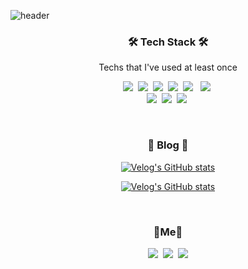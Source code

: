 ![header](https://capsule-render.vercel.app/api?type=soft&color=auto&height=150&section=header&text=DongjooKwak&fontSize=70&animation=twinkling)

<h3 align="center">🛠 Tech Stack 🛠</h3>
<p align="center"> Techs that I've used at least once </p>
<p align="center">
  <img src="https://img.shields.io/badge/Python-3766AB?style=flat-square&logo=Python&logoColor=white"/></a>&nbsp 
  <img src="https://img.shields.io/badge/Java-007396?style=flat-square&logo=Java&logoColor=white"/></a>&nbsp 
  <img src="https://img.shields.io/badge/Go-11B48A?style=flat-square&logo=Go&logoColor=white"/></a>&nbsp 
  <img src="https://img.shields.io/badge/Javascript-ffb13b?style=flat-square&logo=javascript&logoColor=white"/></a>&nbsp 
  <img src="https://img.shields.io/badge/HTML5-E34F26?style=flat-square&logo=HTML5&logoColor=white"/></a> &nbsp
  <img src="https://img.shields.io/badge/css-1572B6?style=flat-square&logo=css3&logoColor=white"/></a>&nbsp 
   <br>
   <img src="https://img.shields.io/badge/React-61DAFB?style=flat-square&logo=React&logoColor=white"/></a>&nbsp
  <img src="https://img.shields.io/badge/TensorFlow-FF6F00?style=flat-square&logo=TensorFlow&logoColor=white"/></a>&nbsp 
  <img src="https://img.shields.io/badge/Spring-6DB33F?style=flat-square&logo=Spring&logoColor=white"/></a>&nbsp 
  <br>
</p>

<br>
<h3 align="center">📌 Blog 📌</h3>

<div align="center" style="text-align:center">
  

   [![Velog's GitHub stats](https://velog-readme-stats.vercel.app/api?name=dongzooo)](https://velog.io/@dongzooo)
<!--   [![Velog's GitHub stats](https://velog-readme-stats.vercel.app/api?name=dongzooo)](https://velog.io/@dongzooo) -->
  
</div>
<div align="center" style="text-align:center">
  
  [![Velog's GitHub stats](https://velog-readme-stats.vercel.app/api?name=dongzooo&tag=자바)](https://velog.io/@dongzooo)
   
<!--   [![Velog's GitHub stats](https://velog-readme-stats.vercel.app/api?name=dongzooo)](https://velog.io/@dongzooo) -->
  
</div>
<br>


<h3 align="center">🌊Me🌊  </h3>
<p align="center">
   <a href="https://velog.io/@dongzooo"><img src="https://img.shields.io/badge/Tech%20Blog-11B48A?style=flat-square&logo=Vimeo&logoColor=white&link=https://velog.io/@dongzooo"/></a>&nbsp
  <a href="https://www.instagram.com/dong__zoo/"><img src="https://img.shields.io/badge/Instagram-E4405F?style=flat-square&logo=Instagram&logoColor=white&link=https://www.instagram.com/dong__zoo/"/></a>&nbsp
  <a href="mailto:dhel48@nate.com"><img src="https://img.shields.io/badge/Gmail-d14836?style=flat-square&logo=Gmail&logoColor=white&link=dhel48@nate.com"/></a>
</p>
<br>

